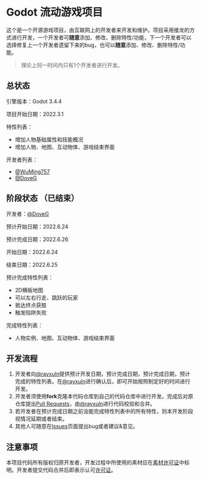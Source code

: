 # Godot 流动游戏项目

这个是一个开源游戏项目，由互联网上的开发者来开发和维护。项目采用接龙的方式进行开发，一个开发者可**随意**添加、修改、删除特性/功能，下一个开发者可以选择修复上一个开发者遗留下来的bug，也可以**随意**添加、修改、删除特性/功能。

> 理论上同一时间内只有1个开发者进行开发。

## 总状态

引擎版本：Godot 3.4.4

项目开始日期：2022.3.1

特性列表：

- 增加人物基础属性和技能概况
- 增加人物、地图、互动物体、游戏结束界面

开发者列表：

- [@WuMing757](https://github.com/WuMing757)
- [@DoveG](https://github.com/DoveG)

## 阶段状态 （已结束）

开发者：[@DoveG](https://github.com/DoveG)

预计开始日期：2022.6.24

预计完成日期：2022.6.26

开始日期：2022.6.24

结束日期：2022.6.25

预计完成特性列表：

- 2D横板地图
- 可以左右行走、跳跃的玩家
- 抵达终点获胜
- 触发陷阱失败

完成特性列表：

- 人物实例、地图、互动物体、游戏结束界面

## 开发流程

1. 开发者向[@rayxuln](https://github.com/rayxuln)提供预计开发日期，预计完成日期，预计完成日期，预计完成的特性列表。在[@rayxuln](https://github.com/rayxuln)进行确认后，即可开始按照制定好的时间进行开发。
2. 开发者须使用**fork**克隆本代码仓库到自己的代码仓库中进行开发。完成后对原仓库提出[Pull Requests](https://github.com/rayxuln/Godot-Game-Project-By-Devs-On-The-Internet/pulls)，由[@rayxuln](https://github.com/rayxuln)进行代码校验和合并。
3. 若开发者在预计完成日期之前没能完成特性列表中的所有特性，则本开发阶段视情况延期或者结束。
4. 其他人可随意在[Issues](https://github.com/rayxuln/Godot-Game-Project-By-Devs-On-The-Internet/issues)页面提出bug或者建议&意见。

## 注意事项

本项目代码所有版权归原开发者，开发过程中所使用的素材应在[素材许可证](./project_management/assets_licenses.txt)中标明。开发者提交代码合并后即表示认可[许可证](./LICENSE)。